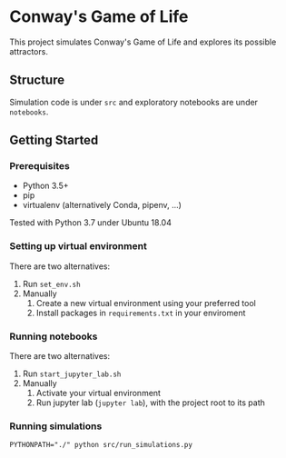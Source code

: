 # Conway's Game of Life

This project simulates Conway's Game of Life and explores its possible attractors.

## Structure
Simulation code is under `src` and exploratory notebooks are under `notebooks`.

## Getting Started

### Prerequisites
* Python 3.5+
* pip
* virtualenv (alternatively Conda, pipenv, ...)

Tested with Python 3.7 under Ubuntu 18.04

### Setting up virtual environment
There are two alternatives:
1. Run `set_env.sh`
2. Manually
    1. Create a new virtual environment using your preferred tool
    2. Install packages in `requirements.txt` in your enviroment

### Running notebooks
There are two alternatives:
1. Run `start_jupyter_lab.sh`
2. Manually
    1. Activate your virtual environment
    2. Run jupyter lab (`jupyter lab`), with the project root to its path

### Running simulations
`PYTHONPATH="./" python src/run_simulations.py `